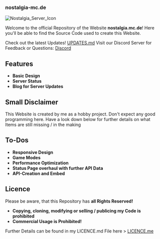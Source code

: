 ### nostalgia-mc.de

![Nostalgia_Server_Icon](https://github.com/user-attachments/assets/7ed7ba55-1378-4f9c-9ea0-833e0b59974e)

Welcome to the official Repository of the Website **nostalgia.mc.de**!
Here you'll be able to find the Source Code used to create this Website.

Check out the latest Updates! [UPDATES.md](UPDATES.md)
Visit our Discord Server for Feedback or Questions: [Discord](https://discord.gg/vsyfRPMWNj)

## Features

- **Basic Design**
- **Server Status**
- **Blog for Server Updates**

## Small Disclaimer

This Website is created by me as a hobby project. Don't expect any good programming here. Have a look down below for further details on what Items are still missing / in the making

## To-Dos

- **Responsive Design**
- **Game Modes**
- **Performance Optimization**
- **Status Page overhaul with further API Data**
- **API-Creation and Embed**

## Licence

Please be aware, that this Repository has **all Rights Reserved!**
- **Copying, cloning, modifying or selling / publicing my Code is prohibited**
- **Commercial Usage is Prohibited!**

Further Details can be found in my LICENCE.md File here > [LICENCE.me](LICENCE.md)
